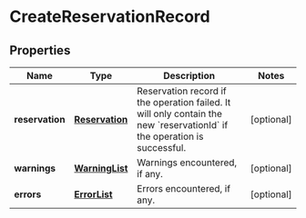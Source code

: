 
# CreateReservationRecord

## Properties
Name | Type | Description | Notes
------------ | ------------- | ------------- | -------------
**reservation** | [**Reservation**](Reservation.md) | Reservation record if the operation failed. It will only contain the new &#x60;reservationId&#x60; if the operation is successful. |  [optional]
**warnings** | [**WarningList**](WarningList.md) | Warnings encountered, if any. |  [optional]
**errors** | [**ErrorList**](ErrorList.md) | Errors encountered, if any. |  [optional]



